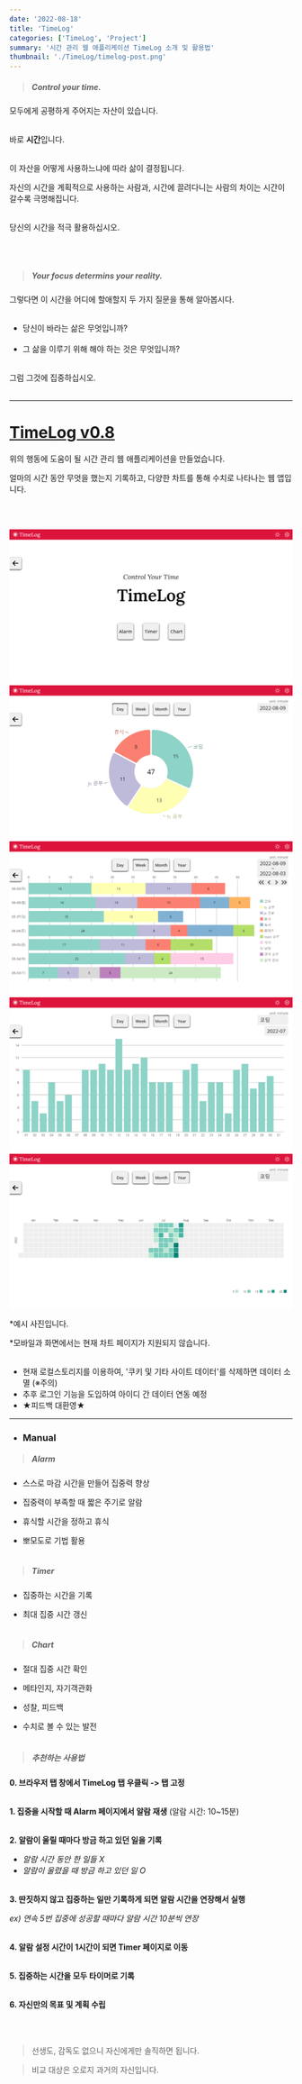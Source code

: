 ```yaml
---
date: '2022-08-18'
title: 'TimeLog'
categories: ['TimeLog', 'Project']
summary: '시간 관리 웹 애플리케이션 TimeLog 소개 및 활용법'
thumbnail: './TimeLog/timelog-post.png'
---
```


> ##### Control your time.

모두에게 공평하게 주어지는 자산이 있습니다.<br></br>

바로 **시간**입니다.<br></br>

이 자산을 어떻게 사용하느냐에 따라 삶이 결정됩니다.

자신의 시간을 계획적으로 사용하는 사람과, 시간에 끌려다니는 사람의 차이는 시간이 갈수록 극명해집니다.<br></br>

당신의 시간을 적극 활용하십시오.

<br></br>

> ##### Your focus determins your reality.

그렇다면 이 시간을 어디에 할애할지 두 가지 질문을 통해 알아봅시다.<br></br>

- 당신이 바라는 삶은 무엇입니까?<br></br>
- 그 삶을 이루기 위해 해야 하는 것은 무엇입니까?<br></br>

그럼 그것에 집중하십시오.<br></br>

---

# [TimeLog v0.8](https://saramkim.github.io/time-log)

위의 행동에 도움이 될 시간 관리 웹 애플리케이션을 만들었습니다.

얼마의 시간 동안 무엇을 했는지 기록하고, 다양한 차트를 통해 수치로 나타나는 웹 앱입니다.

<br><br/>

![main](./TimeLog/timelog-main.png)
![day](./TimeLog/day-chart.png)
![week](./TimeLog/week-chart.png)
![month](./TimeLog/month-chart.png)
![year](./TimeLog/year-chart.png)

\*예시 사진입니다.

\*모바일과 화면에서는 현재 차트 페이지가 지원되지 않습니다.
<br></br>

- 현재 로컬스토리지를 이용하여, '쿠키 및 기타 사이트 데이터'를 삭제하면 데이터 소멸 (※주의)
- 추후 로그인 기능을 도입하여 아이디 간 데이터 연동 예정
- ★피드백 대환영★

---

- ### Manual

> ##### Alarm

- 스스로 마감 시간을 만들어 집중력 향상

- 집중력이 부족할 때 짧은 주기로 알람

- 휴식할 시간을 정하고 휴식

- 뽀모도로 기법 활용<br><br/>

> ##### Timer

- 집중하는 시간을 기록

- 최대 집중 시간 갱신<br><br/>

> ##### Chart

- 절대 집중 시간 확인

- 메타인지, 자기객관화

- 성찰, 피드백

- 수치로 볼 수 있는 발전<br><br/>

> ##### 추천하는 사용법

**0. 브라우저 탭 창에서 TimeLog 탭 우클릭 -> 탭 고정**<br><br/>

**1. 집중을 시작할 때 Alarm 페이지에서 알람 재생** (알람 시간: 10~15분)<br><br/>

**2. 알람이 울릴 때마다 방금 하고 있던 일을 기록**

- _알람 시간 동안 한 일들 X_
- _알람이 울렸을 때 방금 하고 있던 일 O_<br></br>

**3. 딴짓하지 않고 집중하는 일만 기록하게 되면 알람 시간을 연장해서 실행**

_ex) 연속 5번 집중에 성공할 때마다 알람 시간 10분씩 연장_
<br></br>

**4. 알람 설정 시간이 1시간이 되면 Timer 페이지로 이동**<br></br>

**5. 집중하는 시간을 모두 타이머로 기록**<br><br/>

**6. 자신만의 목표 및 계획 수립**

<br></br>

> 선생도, 감독도 없으니 자신에게만 솔직하면 됩니다.

> 비교 대상은 오로지 과거의 자신입니다.
